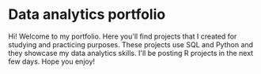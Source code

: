 # Data analytics portfolio
Hi! Welcome to my portfolio. Here you'll find projects that I created for studying and practicing purposes. These projects use SQL and Python and they showcase my data analytics skills. I'll be posting R projects in the next few days. Hope you enjoy!
